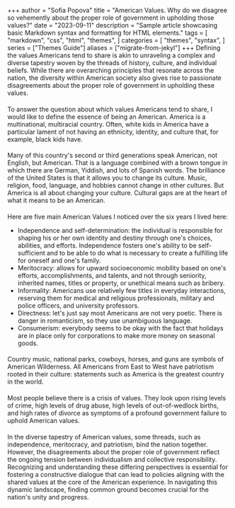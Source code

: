 +++
author = "Sofia Popova"
title = "American Values. Why do we disagree so vehemently about the proper role of government in upholding those values?"
date = "2023-09-11"
description = "Sample article showcasing basic Markdown syntax and formatting for HTML elements."
tags = [
    "markdown",
    "css",
    "html",
    "themes",
]
categories = [
    "themes",
    "syntax",
]
series = ["Themes Guide"]
aliases = ["migrate-from-jekyl"]
+++
Defining the values Americans tend to share is akin to unraveling a complex and diverse tapestry woven by the threads of history, culture, and individual beliefs. While there are overarching principles that resonate across the nation, the diversity within American society also gives rise to passionate disagreements about the proper role of government in upholding these values.
####
To answer the question about which values Americans tend to share, I would like to define the essence of being an American. America is a multinational, multiracial country. Often, white kids in America have a particular lament of not having an ethnicity, identity, and culture that, for example, black kids have. 
####
Many of this country's second or third generations speak American, not English, but American. That is a language combined with a brown tongue in which there are German, Yiddish, and lots of Spanish words. The brilliance of the United States is that it allows you to change its culture. Music, religion, food, language, and hobbies cannot change in other cultures. But America is all about changing your culture. Cultural gaps are at the heart of what it means to be an American.
####
Here are five main American Values I noticed over the six years I lived here:
* Independence and self-determination: the individual is responsible for shaping his or her own identity and destiny through one's choices, abilities, and efforts. Independence fosters one's ability to be self-sufficient and to be able to do what is necessary to create a fulfilling life for oneself and one's family.
* Meritocracy: allows for upward socioeconomic mobility based on one's efforts, accomplishments, and talents, and not through seniority, inherited names, titles or property, or unethical means such as bribery.
* Informality: Americans use relatively few titles in everyday interactions, reserving them for medical and religious professionals, military and police officers, and university professors.
* Directness: let's just say most Americans are not very poetic. There is danger in romanticism, so they use unambiguous language.
* Consumerism: everybody seems to be okay with the fact that holidays are in place only for corporations to make more money on seasonal goods.
####
Country music, national parks, cowboys, horses, and guns are symbols of American Wilderness. All Americans from East to West have patriotism rooted in their culture: statements such as America is the greatest country in the world.
####
Most people believe there is a crisis of values. They look upon rising levels of crime, high levels of drug abuse, high levels of out-of-wedlock births, and high rates of divorce as symptoms of a profound government failure to uphold American values. 
####
In the diverse tapestry of American values, some threads, such as independence, meritocracy, and patriotism, bind the nation together. However, the disagreements about the proper role of government reflect the ongoing tension between individualism and collective responsibility. Recognizing and understanding these differing perspectives is essential for fostering a constructive dialogue that can lead to policies aligning with the shared values at the core of the American experience. In navigating this dynamic landscape, finding common ground becomes crucial for the nation's unity and progress.
